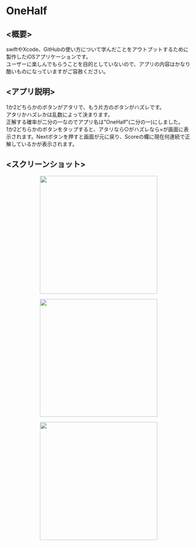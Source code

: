 # OneHalf
## <概要>
swiftやXcode、GitHubの使い方について学んだことをアウトプットするために製作したiOSアプリケーションです。  
ユーザーに楽しんでもらうことを目的としていないので、アプリの内容はかなり酷いものになっていますがご容赦ください。  

## <アプリ説明>
1か2どちらかのボタンがアタリで、もう片方のボタンがハズレです。  
アタリかハズレかは乱数によって決まります。  
正解する確率が二分の一なのでアプリ名は"OneHalf"(二分の一)にしました。  
1か2どちらかのボタンをタップすると、アタリなら○がハズレなら×が画面に表示されます。Nextボタンを押すと画面が元に戻り、Scoreの欄に現在何連続で正解しているかが表示されます。  

## <スクリーンショット>
<p align="center">
  <img src="https://user-images.githubusercontent.com/78719395/141674950-fd755144-ce64-489f-8d61-ed3527b08eb6.jpg" width="320px"> 
</p>

<p align="center">
  <img src="https://user-images.githubusercontent.com/78719395/141674956-8226a18e-0116-4057-a883-816f3614ad48.jpg" width="320px">
</p>

<p align="center">
  <img src="https://user-images.githubusercontent.com/78719395/141674960-7d23c437-e8de-4508-88be-8c9a0210017e.jpg" width="320px">
</p>
